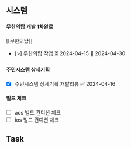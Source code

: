 

## 시스템
#### 무한의탑 개발 1차완료 
[[무한의탑]] 

- [>] 무한의탑 작업  ⏳ 2024-04-15 📅 2024-04-30


#### 주민시스템 상세기획
- [x] 주민시스템 상세기획 개발리뷰 ✅ 2024-04-16


#### 빌드 체크
- [ ] aos 빌드 컨디션 체크
- [ ] ios 빌드 컨디션 체크

## Task
